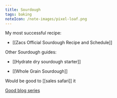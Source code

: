 ```yaml
---
title: Sourdough
tags: baking
noteIcon: /note-images/pixel-loaf.png
---
```


My most successful recipe:

- [[Zacs Official Sourdough Recipe and Schedule]]


Other Sourdough guides:

- [[Hydrate dry sourdough starter]]

- [[Whole Grain Sourdough]]



Would be good to [[sales safari]] it

[Good blog series](https://www.kingarthurbaking.com/learn/guides/sourdough)


